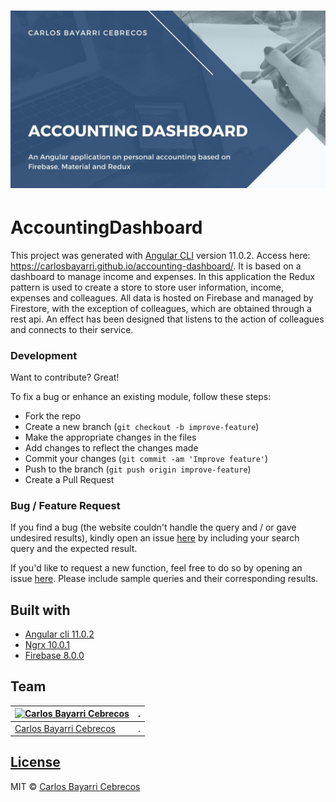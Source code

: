 

# ![Cover](https://github.com/CarlosBayarri/accounting-dashboard/blob/master/cover_accounting_dashboard.jpg)
# AccountingDashboard

  This project was generated with [Angular CLI](https://github.com/angular/angular-cli) version 11.0.2. Access here: https://carlosbayarri.github.io/accounting-dashboard/.
  It is based on a dashboard to manage income and expenses. In this application the Redux pattern is used to create a store to store user information, income, expenses and colleagues. All data is hosted on Firebase and managed by Firestore, with the exception of colleagues, which are obtained through a rest api. An effect has been designed that listens to the action of colleagues and connects to their service.


### Development
Want to contribute? Great!

To fix a bug or enhance an existing module, follow these steps:

- Fork the repo
- Create a new branch (`git checkout -b improve-feature`)
- Make the appropriate changes in the files
- Add changes to reflect the changes made
- Commit your changes (`git commit -am 'Improve feature'`)
- Push to the branch (`git push origin improve-feature`)
- Create a Pull Request 

### Bug / Feature Request

If you find a bug (the website couldn't handle the query and / or gave undesired results), kindly open an issue [here](https://github.com/CarlosBayarri/accounting-dashboard/issues/new) by including your search query and the expected result.

If you'd like to request a new function, feel free to do so by opening an issue [here](https://github.com/CarlosBayarri/accounting-dashboard/issues/new). Please include sample queries and their corresponding results.


## Built with 

- [Angular cli 11.0.2](https://github.com/angular/angular-cli/blob/master/README.md)
- [Ngrx 10.0.1](https://github.com/ngrx/platform)
- [Firebase 8.0.0](https://github.com/firebase/)

## Team

[![Carlos Bayarri Cebrecos](https://avatars2.githubusercontent.com/u/31616221?s=400&u=f32637806040e934196bf7850b798a36867f5220&v=4)](https://github.com/CarlosBayarri)|.
---|---
[Carlos Bayarri Cebrecos ](https://github.com/CarlosBayarri)|.

## [License](https://github.com/CarlosBayarri/accounting-dashboard/LICENSE.md)

MIT © [Carlos Bayarri Cebrecos ](https://github.com/CarlosBayarri/accounting-dashboard/blob/master/LICENSE)
